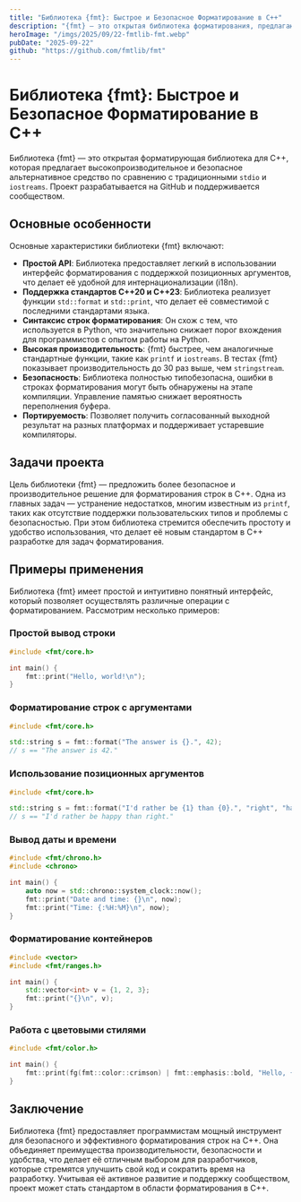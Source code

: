 ```yaml
---
title: "Библиотека {fmt}: Быстрое и Безопасное Форматирование в C++"
description: "{fmt} — это открытая библиотека форматирования, предлагающая быструю и безопасную альтернативу стандартным средствам форматирования C и C++."
heroImage: "/imgs/2025/09/22-fmtlib-fmt.webp"
pubDate: "2025-09-22"
github: "https://github.com/fmtlib/fmt"
---
```


# Библиотека {fmt}: Быстрое и Безопасное Форматирование в C++

Библиотека {fmt} — это открытая форматирующая библиотека для C++, которая предлагает высокопроизводительное и безопасное альтернативное средство по сравнению с традиционными `stdio` и `iostreams`. Проект разрабатывается на GitHub и поддерживается сообществом. 

## Основные особенности

Основные характеристики библиотеки {fmt} включают:

- **Простой API**: Библиотека предоставляет легкий в использовании интерфейс форматирования с поддержкой позиционных аргументов, что делает её удобной для интернационализации (i18n).
- **Поддержка стандартов C++20 и C++23**: Библиотека реализует функции `std::format` и `std::print`, что делает её совместимой с последними стандартами языка.
- **Синтаксис строк форматирования**: Он схож с тем, что используется в Python, что значительно снижает порог вхождения для программистов с опытом работы на Python.
- **Высокая производительность**: {fmt} быстрее, чем аналогичные стандартные функции, такие как `printf` и `iostreams`. В тестах {fmt} показывает производительность до 30 раз выше, чем `stringstream`.
- **Безопасность**: Библиотека полностью типобезопасна, ошибки в строках форматирования могут быть обнаружены на этапе компиляции. Управление памятью снижает вероятность переполнения буфера.
- **Портируемость**: Позволяет получить согласованный выходной результат на разных платформах и поддерживает устаревшие компиляторы.

## Задачи проекта

Цель библиотеки {fmt} — предложить более безопасное и производительное решение для форматирования строк в C++. Одна из главных задач — устранение недостатков, многим известным из `printf`, таких как отсутствие поддержки пользовательских типов и проблемы с безопасностью. При этом библиотека стремится обеспечить простоту и удобство использования, что делает её новым стандартом в C++ разработке для задач форматирования.

## Примеры применения

Библиотека {fmt} имеет простой и интуитивно понятный интерфейс, который позволяет осуществлять различные операции с форматированием. Рассмотрим несколько примеров:

### Простой вывод строки

```cpp
#include <fmt/core.h>

int main() {
    fmt::print("Hello, world!\n");
}
```

### Форматирование строк с аргументами

```cpp
#include <fmt/core.h>

std::string s = fmt::format("The answer is {}.", 42);
// s == "The answer is 42."
```

### Использование позиционных аргументов

```cpp
#include <fmt/core.h>

std::string s = fmt::format("I'd rather be {1} than {0}.", "right", "happy");
// s == "I'd rather be happy than right."
```

### Вывод даты и времени

```cpp
#include <fmt/chrono.h>
#include <chrono>

int main() {
    auto now = std::chrono::system_clock::now();
    fmt::print("Date and time: {}\n", now);
    fmt::print("Time: {:%H:%M}\n", now);
}
```

### Форматирование контейнеров

```cpp
#include <vector>
#include <fmt/ranges.h>

int main() {
    std::vector<int> v = {1, 2, 3};
    fmt::print("{}\n", v);
}
```

### Работа с цветовыми стилями

```cpp
#include <fmt/color.h>

int main() {
    fmt::print(fg(fmt::color::crimson) | fmt::emphasis::bold, "Hello, {}!\n", "world");
}
```

## Заключение

Библиотека {fmt} предоставляет программистам мощный инструмент для безопасного и эффективного форматирования строк на C++. Она объединяет преимущества производительности, безопасности и удобства, что делает её отличным выбором для разработчиков, которые стремятся улучшить свой код и сократить время на разработку. Учитывая её активное развитие и поддержку сообществом, проект может стать стандартом в области форматирования в C++.
